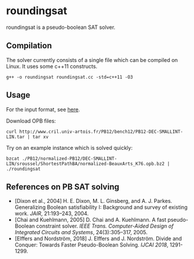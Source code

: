 # roundingsat

roundingsat is a pseudo-boolean SAT solver.

## Compilation

The solver currently consists of a single file which can be compiled on Linux. It uses some c++11 constructs.

    g++ -o roundingsat roundingsat.cc -std=c++11 -O3

## Usage

For the input format, see [here](InputFormats.md).

Download OPB files:

    curl http://www.cril.univ-artois.fr/PB12/bench12/PB12-DEC-SMALLINT-LIN.tar | tar xv
    
Try on an example instance which is solved quickly:

    bzcat ./PB12/normalized-PB12/DEC-SMALLINT-LIN/sroussel/ShortestPathBA/normalized-BeauxArts_K76.opb.bz2 | ./roundingsat

## References on PB SAT solving

- [Dixon et al., 2004] H. E. Dixon, M. L. Ginsberg, and A. J. Parkes. Generalizing Boolean satisfiability I: Background and survey of existing work. *JAIR*, 21:193–243, 2004.
- [Chai and Kuehlmann, 2005] D. Chai and A. Kuehlmann. A fast pseudo-Boolean constraint solver. *IEEE Trans. Computer-Aided
Design of Integrated Circuits and Systems*, 24(3):305–317, 2005.
- [Elffers and Nordström, 2018] J. Elffers and J. Nordström. Divide and Conquer: Towards Faster Pseudo-Boolean Solving. *IJCAI 2018*, 1291-1299.
